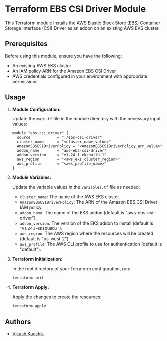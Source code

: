 # Terraform EBS CSI Driver Module

This Terraform module installs the AWS Elastic Block Store (EBS) Container Storage Interface (CSI) Driver as an addon on an existing AWS EKS cluster.

## Prerequisites

Before using this module, ensure you have the following:

- An existing AWS EKS cluster
- An IAM policy ARN for the Amazon EBS CSI Driver
- AWS credentials configured in your environment with appropriate permissions

## Usage

1. **Module Configuration:**

   Update the `main.tf` file in the module directory with the necessary input values:

   ```hcl
   module "ebs_csi_driver" {
     source            = "./ebs-csi-driver"
     cluster_name      = "<cluster_name_value>"
     AmazonEBSCSIDriverPolicy = "<AmazonEBSCSIDriverPolicy_arn_value>"
     addon_name        = "aws-ebs-csi-driver"
     addon_version     = "v1.24.1-eksbuild.1"
     aws_region        = "<aws_eks_cluster_region>"
     aws_profile       = "<aws_profile_name>"
   }
   ```

2. **Module Variables:**

   Update the variable values in the `variables.tf` file as needed:

   - `cluster_name`: The name of the AWS EKS cluster.
   - `AmazonEBSCSIDriverPolicy`: The ARN of the Amazon EBS CSI Driver IAM policy.
   - `addon_name`: The name of the EKS addon (default is "aws-ebs-csi-driver").
   - `addon_version`: The version of the EKS addon to install (default is "v1.24.1-eksbuild.1").
   - `aws_region`: The AWS region where the resources will be created (default is "us-west-2").
   - `aws_profile`: The AWS CLI profile to use for authentication (default is "default").

3. **Terraform Initialization:**

   In the root directory of your Terraform configuration, run:

   ```bash
   terraform init
   ```

4. **Terraform Apply:**

   Apply the changes to create the resources:

   ```bash
   terraform apply
   ```

## Authors

- [Vikash Kaushik](https://github.com/vikashkaushik01)

